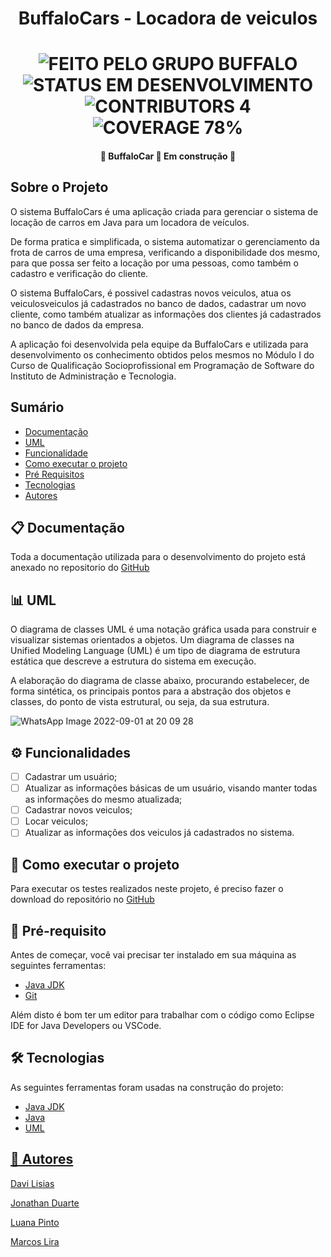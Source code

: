 <h1 align="center">BuffaloCars - Locadora de veiculos</h1>

  <h1 align="center">
  	<img alt="FEITO PELO GRUPO BUFFALO" src="https://img.shields.io/static/v1?label=FEITO&message=PELO GRUPO BUFFALO&color=brightgreen">
	<img alt="STATUS EM DESENVOLVIMENTO" src="https://img.shields.io/static/v1?label=STATUS&message=EM DESENVOLVIMENTO&color=brightgreen">
	<img alt="CONTRIBUTORS 4" src="https://img.shields.io/static/v1?label=CONTRIBUTORS&message=4&color=blue">
        <img alt="COVERAGE 78%" src="https://img.shields.io/static/v1?label=COVERAGE&message=78%&color=blueviolet">
  </h1>
  
  <h4 align="center"> 🚧 BuffaloCar 🚀 Em construção 🚧</h4>
    
 <h2>Sobre o Projeto</h2>

O sistema BuffaloCars é uma aplicação criada para gerenciar o sistema de locação de carros em Java para um locadora de veículos.

De forma pratica e simplificada, o sistema automatizar o gerenciamento da frota de carros de uma empresa, verificando a disponibilidade dos mesmo, para que possa ser feito a locação por uma pessoas, como também o cadastro e verificação do cliente.

O sistema BuffaloCars, é possivel cadastras novos veiculos, atua os veiculosveiculos já cadastrados no banco de dados, cadastrar um novo cliente, como também atualizar as informações dos clientes já cadastrados no banco de dados da empresa.

A aplicação foi desenvolvida pela equipe da BuffaloCars e utilizada para desenvolvimento os conhecimento obtidos pelos mesmos no Módulo I do Curso de Qualificação Socioprofissional em Programação de Software do Instituto de Administração e Tecnologia.

<h2>Sumário</h2>

<!--ts-->
   * [Documentação](#Documentação)
   * [UML](#UML)
   * [Funcionalidade](#Funcionalidade)
   * [Como executar o projeto](#Como-executar-o-projeto)
   * [Pré Requisitos](#Pré-Requisitos)
   * [Tecnologias](#Tecnologias)
   * [Autores](#Autores)
<!--te-->

<h2>📋 Documentação</h2>
Toda a documentação utilizada para o desenvolvimento do projeto está anexado no repositorio do
<a href="https://github.com/Marcoslira91/Buffalocars/">GitHub</a>

<h2>📊 UML</h2>

O diagrama de classes UML é uma notação gráfica usada para construir e visualizar sistemas orientados a objetos. Um diagrama de classes na Unified Modeling Language (UML) é um tipo de diagrama de estrutura estática que descreve a estrutura do sistema em execução.

A elaboração do diagrama de classe abaixo, procurando estabelecer, de forma sintética, os principais pontos para a abstração dos objetos e classes, do ponto de vista estrutural, ou seja, da sua estrutura.

![WhatsApp Image 2022-09-01 at 20 09 28](https://user-images.githubusercontent.com/111930363/188027927-8933ab22-58da-42af-85b2-b8eef7df4254.jpeg)

<h2>⚙ Funcionalidades</h2>

- [ ] Cadastrar um usuário;
- [ ] Atualizar as informações básicas de um usuário, visando manter todas as informações do mesmo atualizada;
- [ ] Cadastrar novos veiculos;
- [ ] Locar veiculos;
- [ ] Atualizar as informações dos veiculos já cadastrados no sistema.

<h2>🔄 Como executar o projeto</h2>

Para executar os testes realizados neste projeto, é preciso fazer o download do repositório no <a href="https://github.com/Marcoslira91/Buffalocars/">GitHub<a/>

<h2>📝 Pré-requisito</h2>

Antes de começar, você vai precisar ter instalado em sua máquina as seguintes ferramentas: 
<ul>
	<li><a href="https://www.oracle.com/java/technologies/downloads/">Java JDK</a></li>
	<li><a href="https://git-scm.com/">Git</li>
</ul>
<a>Além disto é bom ter um editor para trabalhar com o código como Eclipse IDE for Java Developers ou VSCode.</a>

<h2>🛠 Tecnologias</h2>

As seguintes ferramentas foram usadas na construção do projeto:
<ul>
	<li><a href="https://www.oracle.com/java/technologies/downloads/">Java JDK</a></li>
	<li><a href="https://www.java.com/pt-BR/">Java</li>
	<li>UML</li>
</ul>

<h2>👥 Autores</h2>
	
<a href="https://www.linkedin.com/in/davi-lisias-aa72b4141/">Davi Lisias</a>
	
<a href="https://www.linkedin.com/in/jonathan-duarte-62331582/">Jonathan Duarte</a>
	
<a href="https://www.linkedin.com/in/luanactpinto/">Luana Pinto</a>
	
<a href="https://www.linkedin.com/in/marcoslira91/">Marcos Lira</a>


	
